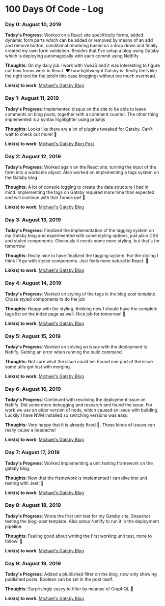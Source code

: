 # 100 Days Of Code - Log

### Day 0: August 10, 2019

**Today's Progress**: Worked on a React site specifically forms, added dynamic form parts which can be added or removed by means of an add and remove button, conditional rendering based on a drop down and finally created my own form validation. Besides that I've setup a blog using Gatsby which is deploying automagicially with each commit using Netflify

**Thoughts:** On my daily job I work with VueJS and it was interesting to figure out how forms work in React. :heart: how lightweight Gatsby is. Really feels like the right tool for the job(In this case blogging) without too much overhead.  

**Link(s) to work**: [Michael's Gatsby Blog](https://michaelawad.io)


### Day 1: August 11, 2019

**Today's Progress**: Implemented disqus on the site to be able to leave comments on blog posts, together with a comment counter. The other thing implemented is a syntax highlighter using prismjs

**Thoughts:** Looks like there are a lot of plugins tweaked for Gatsby. Can't wait to check out more! :metal: 

**Link(s) to work**: [Michael's Gatsby Blog Post](https://michaelawad.io/my-second-post/)


### Day 2: August 12, 2019

**Today's Progress**: Worked again on the React site, turning the input of the form into a workable object. Also worked on implementing a tags system on the Gatsby blog

**Thoughts:** A lot of console logging to create the data structure I had in mind. Implementing the tags on Gatsby required more time than expected and will continue with that Tomorrow! :metal: 

**Link(s) to work**: [Michael's Gatsby Blog](https://michaelawad.io/)


### Day 3: August 13, 2019

**Today's Progress**: Finalized the implementation of the tagging system on my Gatsby blog and experimented with some styling options, just plain CSS and styled components. Obviously it needs some more styling, but that's for tomorrow.

**Thoughts:** Really nice to have finalized the tagging system. For the styling I think I'll go with styled components. Just feels more natural in React. :metal: 

**Link(s) to work**: [Michael's Gatsby Blog](https://michaelawad.io/)


### Day 4: August 14, 2019

**Today's Progress**: Worked on styling of the tags in the blog post template. Chose styled components to do the job

**Thoughts:** Happy with the styling, thinking now I should have the complete tags list on the index page as well. Nice job for tomorrow! :metal: 

**Link(s) to work**: [Michael's Gatsby Blog](https://michaelawad.io/)


### Day 5: August 15, 2019

**Today's Progress**: Worked on solving an issue with the deployment to Netlify, Getting an error when running the build command

**Thoughts:** Not sure what the issue could be. Found one part of the issue some utils got lost with merging.

**Link(s) to work**: [Michael's Gatsby Blog](https://michaelawad.io/)


### Day 6: August 16, 2019

**Today's Progress**: Continued with resolving the deployment issue on Netlify. Did some more debugging and research and found the issue. For work we use an older version of node, which caused an issue with building. Luckily I have NVM installed so switching versions was easy.

**Thoughts:** Very happy that it is already fixed :metal:. These kinds of issues can really cause a headache! 

**Link(s) to work**: [Michael's Gatsby Blog](https://michaelawad.io/)


### Day 7: August 17, 2019

**Today's Progress**: Worked implementing a unit testing framework on the gatsby blog.

**Thoughts:** Now that the framework is implemented I can dive into unit testing with Jest! :metal: 

**Link(s) to work**: [Michael's Gatsby Blog](https://michaelawad.io/)


### Day 8: August 18, 2019

**Today's Progress**: Wrote the first unit test for my Gatsby site. Snapshot testing the blog-post template. Also setup Netlify to run it in the deployment pipeline.

**Thoughts:** Feeling good about writing the first working unit test, more to follow! :metal: 

**Link(s) to work**: [Michael's Gatsby Blog](https://michaelawad.io/)


### Day 9: August 19, 2019

**Today's Progress**: Added a plublished filter on the blog, now only showing published posts. Boolean can be set in the post itself.

**Thoughts:** Surprisingly easey to filter by meanse of GraphQL :metal: 

**Link(s) to work**: [Michael's Gatsby Blog](https://michaelawad.io/)
